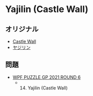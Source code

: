 # Yajilin (Castle Wall)

## オリジナル
- [Castle Wall](castlewall.md)
- [ヤジリン](yajilin.md)

## 問題
- [WPF PUZZLE GP 2021 ROUND 6](../questions/wpfpgp2021-6.md)
	- 14. Yajilin (Castle Wall)
